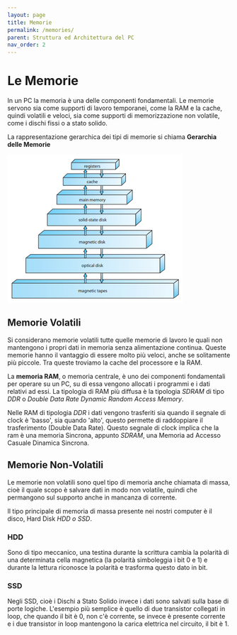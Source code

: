 ```yaml
---
layout: page
title: Memorie 
permalink: /memories/
parent: Struttura ed Architettura del PC
nav_order: 2
---
```


# Le Memorie

In un PC la memoria è una delle componenti fondamentali. Le memorie servono sia come supporti di lavoro temporanei, come la RAM e la cache, quindi volatili e veloci, sia come supporti di memorizzazione non volatile, come i dischi fissi o a stato solido.

La rappresentazione gerarchica dei tipi di memorie si chiama **Gerarchia delle Memorie**

![mem](assets/images/memoryhierarchy.png)

## Memorie Volatili

Si considerano memorie volatili tutte quelle memorie di lavoro le quali non mantengono i propri dati in memoria senza alimentazione continua. Queste memorie hanno il vantaggio di essere molto più veloci, anche se solitamente più piccole.
Tra queste troviamo la cache del processore e la RAM.

La **memoria RAM**, o memoria centrale, è uno dei componenti fondamentali per operare su un PC, su di essa vengono allocati i programmi e i dati relativi ad essi. La tipologia di RAM più diffusa è la tipologia _SDRAM_ di tipo _DDR_ o _Double Data Rate Dynamic Random Access Memory_.

Nelle RAM di tipologia _DDR_ i dati vengono trasferiti sia quando il segnale di clock è 'basso', sia quando 'alto', questo permette di raddoppiare il trasferimento (Double Data Rate). Questo segnale di clock implica che la ram è una memoria Sincrona, appunto _SDRAM_, una Memoria ad Accesso Casuale Dinamica Sincrona.

## Memorie Non-Volatili

Le memorie non volatili sono quel tipo di memoria anche chiamata di massa, cioè il quale scopo è salvare dati in modo non volatile, quindi che permangono sul supporto anche in mancanza di corrente.

Il tipo principale di memoria di massa presente nei nostri computer è il disco, Hard Disk _HDD o SSD_. 

### **HDD**
Sono di tipo meccanico, una testina durante la scrittura cambia la polarità di una determinata cella magnetica (la polarità simboleggia i bit 0 e 1) e durante la lettura riconosce la polarità e trasforma questo dato in bit. 

### **SSD**
Negli SSD, cioè i Dischi a Stato Solido invece i dati sono salvati sulla base di porte logiche. L'esempio più semplice è quello di due transistor collegati in loop, che quando il bit è 0, non c'è corrente, se invece è presente corrente e i due transistor in loop mantengono la carica elettrica nel circuito, il bit è 1.